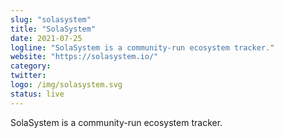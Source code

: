 ```yaml
---
slug: "solasystem"
title: "SolaSystem"
date: 2021-07-25
logline: "SolaSystem is a community-run ecosystem tracker."
website: "https://solasystem.io/"
category:
twitter:
logo: /img/solasystem.svg
status: live
---
```


SolaSystem is a community-run ecosystem tracker.
